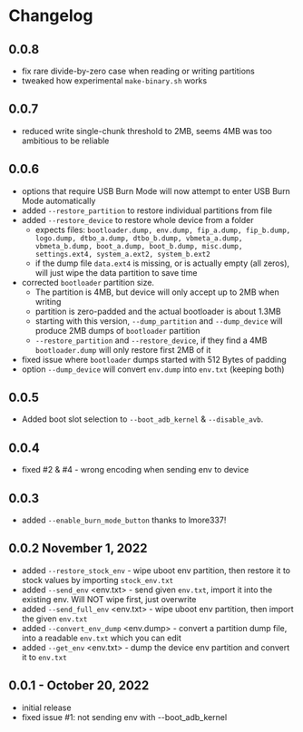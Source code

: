 # Changelog

## 0.0.8
* fix rare divide-by-zero case when reading or writing partitions
* tweaked how experimental `make-binary.sh` works

## 0.0.7
* reduced write single-chunk threshold to 2MB, seems 4MB was too ambitious to be reliable

## 0.0.6
* options that require USB Burn Mode will now attempt to enter USB Burn Mode automatically
* added `--restore_partition` to restore individual partitions from file
* added `--restore_device` to restore whole device from a folder
  * expects files: `bootloader.dump, env.dump, fip_a.dump, fip_b.dump, logo.dump, dtbo_a.dump, dtbo_b.dump, vbmeta_a.dump, vbmeta_b.dump, boot_a.dump, boot_b.dump, misc.dump, settings.ext4, system_a.ext2, system_b.ext2`
  * if the dump file `data.ext4` is missing, or is actually empty (all zeros), will just wipe the data partition to save time
* corrected `bootloader` partition size. 
  * The partition is 4MB, but device will only accept up to 2MB when writing
  * partition is zero-padded and the actual bootloader is about 1.3MB
  * starting with this version, `--dump_partition` and `--dump_device` will produce 2MB dumps of `bootloader` partition
  * `--restore_partition` and `--restore_device`, if they find a 4MB `bootloader.dump` will only restore first 2MB of it
* fixed issue where `bootloader` dumps started with 512 Bytes of padding
* option `--dump_device` will convert `env.dump` into `env.txt` (keeping both)

## 0.0.5
* Added boot slot selection to `--boot_adb_kernel` & `--disable_avb`.

## 0.0.4
* fixed #2 & #4 - wrong encoding when sending env to device

## 0.0.3
* added `--enable_burn_mode_button` thanks to lmore337!

## 0.0.2 November 1, 2022

* added `--restore_stock_env` - wipe uboot env partition, then restore it to stock values by importing `stock_env.txt`
* added `--send_env` <env.txt> - send given `env.txt`, import it into the existing env. Will NOT wipe first, just overwrite
* added `--send_full_env` <env.txt> - wipe uboot env partition, then import the given `env.txt`
* added `--convert_env_dump` <env.dump> - convert a partition dump file, into a readable `env.txt` which you can edit
* added `--get_env` <env.txt> - dump the device env partition and convert it to `env.txt` 


## 0.0.1 - October 20, 2022
* initial release
* fixed issue #1: not sending env with --boot_adb_kernel